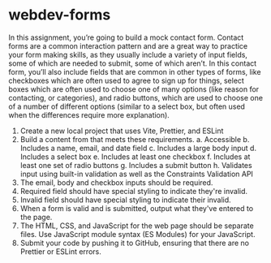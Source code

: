 # webdev-forms
In this assignment, you’re going to build a mock contact form. Contact forms are a common interaction pattern and are a great way to practice your form making skills, as they usually include a variety of input fields, some of which are needed to submit, some of which aren’t. In this contact form, you’ll also include fields that are common in other types of forms, like checkboxes which are often used to agree to sign up for things, select boxes which are often used to choose one of many options (like reason for contacting, or categories), and radio buttons, which are used to choose one of a number of different options (similar to a select box, but often used when the differences require more explanation).

1. Create a new local project that uses Vite, Prettier, and ESLint
2. Build a content from that meets these requirements.
a. Accessible
b. Includes a name, email, and date field
c. Includes a large body input
d. Includes a select box
e. Includes at least one checkbox
f. Includes at least one set of radio buttons
g. Includes a submit button
h. Validates input using built-in validation as well as the Constraints Validation API
3. The email, body and checkbox inputs should be required.
4. Required field should have special styling to indicate they're invalid.
5. Invalid field should have special styling to indicate their invalid.
6. When a form is valid and is submitted, output what they've entered to the page.
7. The HTML, CSS, and JavaScript for the web page should be separate files. Use JavaScript module syntax (ES Modules) for your JavaScript.
8. Submit your code by pushing it to GitHub, ensuring that there are no Prettier or ESLint errors.
